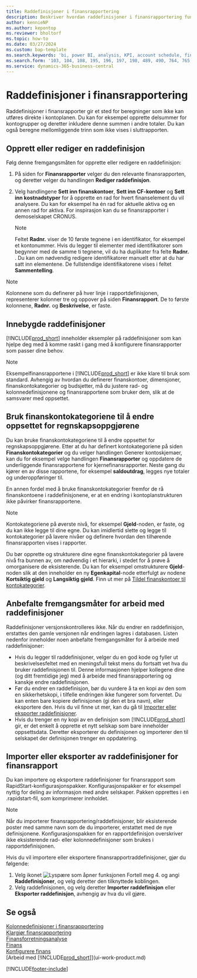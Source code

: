 ```yaml
---
title: Raddefinisjoner i finansrapportering
description: Beskriver hvordan raddefinisjoner i finansrapportering fungerer.
author: kennieNP
ms.author: kepontop
ms.reviewer: bholtorf
ms.topic: how-to
ms.date: 03/27/2024
ms.custom: bap-template
ms.search.keywords: 'bi, power BI, analysis, KPI, account schedule, financial report'
ms.search.form: '103, 104, 108, 195, 196, 197, 198, 489, 490, 764, 765, 766'
ms.service: dynamics-365-business-central
---
```


# <a name="row-definitions-in-financial-reporting"></a>Raddefinisjoner i finansrapportering

Raddefinisjoner i finansrapporter gir et sted for beregninger som ikke kan utføres direkte i kontoplanen. Du kan for eksempel opprette delsummer for kontogrupper og deretter inkludere denne summen i andre totaler. Du kan også beregne mellomliggende trinn som ikke vises i sluttrapporten.

## <a name="create-or-edit-a-row-definition"></a>Opprett eller rediger en raddefinisjon

Følg denne fremgangsmåten for opprette eller redigere en raddefinisjon:

1. På siden for **Finansrapporter** velger du den relevante finansrapporten, og deretter velger du handlingen **Rediger raddefinisjon**.
1. Velg handlingene **Sett inn finanskontoer**, **Sett inn CF-kontoer** og **Sett inn kostnadstyper** for å opprette en rad for hvert finanselement du vil analysere. Du kan for eksempel ha én rad for aktuelle aktiva og en annen rad for aktiva. For inspirasjon kan du se finansrapporter i demoselskapet CRONUS.

    > [!NOTE]
    > Feltet **Radnr.** viser de 10 første tegnene i en identifikator, for eksempel et kontonummer. Hvis du legger til elementer med identifikatorer som begynner med de samme ti tegnene, vil du ha duplikater fra felte **Radnr.** . Du kan om nødvendig redigere identifikatorer manuelt etter at du har satt inn elementene. De fullstendige identifikatorene vises i feltet **Sammentelling**.

> [!NOTE]
> Kolonnene som du definerer på hver linje i rapportdefinisjonen, representerer kolonner tre og oppover på siden **Finansrapport**. De to første kolonnene, **Radnr.** og **Beskrivelse**, er faste.  

## <a name="built-in-row-definitions"></a>Innebygde raddefinisjoner

[!INCLUDE[prod_short](includes/prod_short.md)] inneholder eksempler på raddefinisjoner som kan hjelpe deg med å komme raskt i gang med å konfigurere finansrapporter som passer dine behov.

<!-- update this when we release the new templates in 24.1
| Row definition code | Description | How to use this row definition | 
| ------------------- | ----------- | ------------------------------ | 
| TBA 1 | TBA 1 | TBA 1 |
| TBA 2 | TBA 2 | TBA 2 |
| TBA 3 | TBA 3 | TBA 3 |
| TBA 4 | TBA 4 | TBA 4 | 
-->

> [!NOTE]
> Eksempelfinansrapportene i [!INCLUDE[prod_short](includes/prod_short.md)] er ikke klare til bruk som standard. Avhengig av hvordan du definerer finanskontoer, dimensjoner, finanskontokategorier og budsjetter, må du justere rad- og kolonnedefinisjonene og finansrapportene som bruker dem, slik at de samsvarer med oppsettet.

## <a name="use-gl-account-categories-to-change-the-layout-of-your-financial-statements"></a>Bruk finanskontokategoriene til å endre oppsettet for regnskapsoppgjørene

Du kan bruke finanskontokategoriene til å endre oppsettet for regnskapsoppgjørene. Etter at du har definert kontokategoriene på siden **Finanskontokategorier** og du velger handlingen Generer kontoskjemaer, kan du for eksempel velge handlingen **Finansrapporter** og oppdatere de underliggende finansrapportene for kjernefinansrapporter. Neste gang du kjører en av disse rapportene, for eksempel **saldoutdrag**, legges nye totaler og underoppføringer til.

En annen fordel med å bruke finanskontokategorier fremfor de rå finanskontoene i raddefinisjonene, er at en endring i kontoplanstrukturen ikke påvirker finansrapportene.

> [!NOTE]
> Kontokategoriene på øverste nivå, for eksempel **Gjeld**-noden, er faste, og du kan ikke legge til dine egne. Du kan imidlertid slette og legge til kontokategorier på lavere nivåer og definere hvordan den tilhørende finansrapporten vises i rapporter.
>
> Du bør opprette og strukturere dine egne finanskontokategorier på lavere nivå fra bunnen av, om nødvendig i et hierarki, i stedet for å prøve å omorganisere de eksisterende. Du kan for eksempel omstrukturere **Gjeld**-noden slik at den inneholder en ny **Egenkapital**-node etterfulgt av nodene **Kortsiktig gjeld** og **Langsiktig gjeld**. Finn ut mer på [Tildel finanskontoer til kontokategorier](finance-general-ledger.md#account-categories).

## <a name="best-practices-for-working-with-row-definitions"></a>Anbefalte fremgangsmåter for arbeid med raddefinisjoner

Raddefinisjoner versjonskontrolleres ikke. Når du endrer en raddefinisjon, erstattes den gamle versjonen når endringen lagres i databasen. Listen nedenfor inneholder noen anbefalte fremgangsmåter for å arbeide med raddefinisjoner:

- Hvis du legger til raddefinisjoner, velger du en god kode og fyller ut beskrivelsesfeltet med en meningsfull tekst mens du fortsatt vet hva du bruker raddefinisjonen til. Denne informasjonen hjelper kollegene dine (og ditt fremtidige jeg) med å arbeide med finansrapportering og kanskje endre raddefinisjonen.
- Før du endrer en raddefinisjon, bør du vurdere å ta en kopi av den som en sikkerhetskopi, i tilfelle endringen ikke fungerer som forventet. Du kan enten bare kopiere definisjonen (gi den et bra navn), eller eksportere den. Hvis du vil finne ut mer, kan du gå til [Importer eller eksporter raddefinisjoner](#import-or-export-financial-reporting-row-definitions).
- Hvis du trenger en ny kopi av en definisjon som [!INCLUDE[prod_short](includes/prod_short.md)] gir, er det enkelt å opprette et nytt selskap som bare inneholder oppsettsdata. Deretter eksporterer du definisjonen og importerer den til selskapet der definisjonen trenger en oppdatering.

## <a name="import-or-export-financial-reporting-row-definitions"></a>Importer eller eksporter av raddefinisjoner for finansrapport

Du kan importere og eksportere raddefinisjoner for finansrapport som RapidStart-konfigurasjonspakker. Konfigurasjonspakker er for eksempel nyttig for deling av informasjon med andre selskaper. Pakken opprettes i en .rapidstart-fil, som komprimerer innholdet.

> [!NOTE]
> Når du importerer finansrapportering/raddefinisjoner, blir eksisterende poster med samme navn som de du importerer, erstattet med de nye definisjonene. Konfigurasjonspakken for en rapportdefinisjon overskriver ikke eksisterende rad- eller kolonnedefinisjoner som brukes i rapportdefinisjonen.

Hvis du vil importere eller eksportere finansrapportraddefinisjoner, gjør du følgende:

1. Velg ikonet ![Lyspære som åpner funksjonen Fortell meg 4.](media/ui-search/search_small.png "Fortell hva du vil gjøre") og angi **Raddefinisjoner**, og velg deretter den tilknyttede koblingen.
1. Velg raddefinisjonen, og velg deretter **Importer raddefinisjon** eller **Eksporter raddefinisjon**, avhengig av hva du vil gjøre.

## <a name="see-also"></a>Se også

[Kolonnedefinisjoner i finansrapportering](bi-column-definitions.md)  
[Klargjør finansrapportering](bi-how-work-account-schedule.md)  
[Finansforretningsanalyse](bi.md)  
[Finans](finance.md)  
[Konfigurere finans](finance-setup-finance.md)  
[Arbeid med [!INCLUDE[prod_short](includes/prod_short.md)]](ui-work-product.md)  

[!INCLUDE[footer-include](includes/footer-banner.md)]
